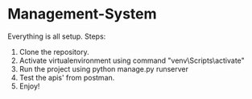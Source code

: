 ﻿# Management-System
Everything is all setup. Steps:
  1. Clone the repository.
  2. Activate virtualenvironment using command "venv\Scripts\activate"
  3. Run the project using python manage.py runserver
  4. Test the apis' from postman.
  5. Enjoy!
